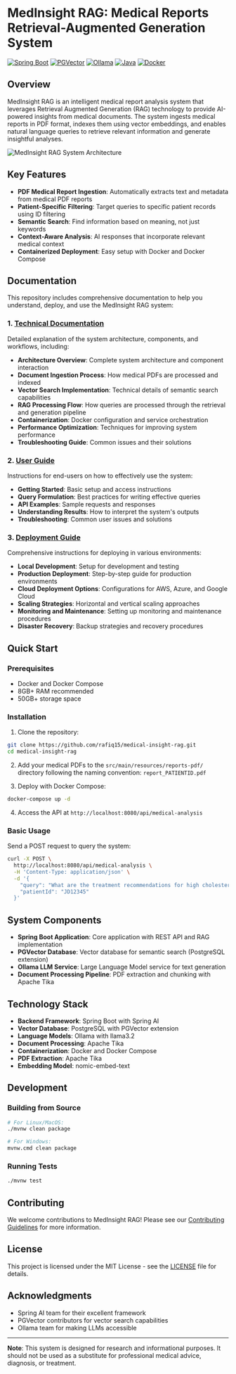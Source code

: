 # MedInsight RAG: Medical Reports Retrieval-Augmented Generation System

[![Spring Boot](https://img.shields.io/badge/Spring%20Boot-3.2-brightgreen)](https://spring.io/projects/spring-boot)
[![PGVector](https://img.shields.io/badge/PGVector-0.5.0-blue)](https://github.com/pgvector/pgvector)
[![Ollama](https://img.shields.io/badge/Ollama-latest-orange)](https://ollama.com/)
[![Java](https://img.shields.io/badge/Java-17-red)](https://openjdk.java.net/)
[![Docker](https://img.shields.io/badge/Docker-latest-blue)](https://www.docker.com/)

## Overview

MedInsight RAG is an intelligent medical report analysis system that leverages Retrieval Augmented Generation (RAG) technology to provide AI-powered insights from medical documents. The system ingests medical reports in PDF format, indexes them using vector embeddings, and enables natural language queries to retrieve relevant information and generate insightful analyses.

![MedInsight RAG System Architecture](https://i.imgur.com/0PfMb2Q.png)

## Key Features

- **PDF Medical Report Ingestion**: Automatically extracts text and metadata from medical PDF reports
- **Patient-Specific Filtering**: Target queries to specific patient records using ID filtering
- **Semantic Search**: Find information based on meaning, not just keywords
- **Context-Aware Analysis**: AI responses that incorporate relevant medical context
- **Containerized Deployment**: Easy setup with Docker and Docker Compose

## Documentation

This repository includes comprehensive documentation to help you understand, deploy, and use the MedInsight RAG system:

### 1. [Technical Documentation](./DOCUMENTATION.md)

Detailed explanation of the system architecture, components, and workflows, including:

- **Architecture Overview**: Complete system architecture and component interaction
- **Document Ingestion Process**: How medical PDFs are processed and indexed
- **Vector Search Implementation**: Technical details of semantic search capabilities
- **RAG Processing Flow**: How queries are processed through the retrieval and generation pipeline
- **Containerization**: Docker configuration and service orchestration
- **Performance Optimization**: Techniques for improving system performance
- **Troubleshooting Guide**: Common issues and their solutions

### 2. [User Guide](./USER_GUIDE.md)

Instructions for end-users on how to effectively use the system:

- **Getting Started**: Basic setup and access instructions
- **Query Formulation**: Best practices for writing effective queries
- **API Examples**: Sample requests and responses
- **Understanding Results**: How to interpret the system's outputs
- **Troubleshooting**: Common user issues and solutions

### 3. [Deployment Guide](./DEPLOYMENT.md)

Comprehensive instructions for deploying in various environments:

- **Local Development**: Setup for development and testing
- **Production Deployment**: Step-by-step guide for production environments
- **Cloud Deployment Options**: Configurations for AWS, Azure, and Google Cloud
- **Scaling Strategies**: Horizontal and vertical scaling approaches
- **Monitoring and Maintenance**: Setting up monitoring and maintenance procedures
- **Disaster Recovery**: Backup strategies and recovery procedures

## Quick Start

### Prerequisites

- Docker and Docker Compose
- 8GB+ RAM recommended
- 50GB+ storage space

### Installation

1. Clone the repository:

```bash
git clone https://github.com/rafiq15/medical-insight-rag.git
cd medical-insight-rag
```

2. Add your medical PDFs to the `src/main/resources/reports-pdf/` directory following the naming convention: `report_PATIENTID.pdf`

3. Deploy with Docker Compose:

```bash
docker-compose up -d
```

4. Access the API at `http://localhost:8080/api/medical-analysis`

### Basic Usage

Send a POST request to query the system:

```bash
curl -X POST \
  http://localhost:8080/api/medical-analysis \
  -H 'Content-Type: application/json' \
  -d '{
    "query": "What are the treatment recommendations for high cholesterol?",
    "patientId": "JD12345"
  }'
```

## System Components

- **Spring Boot Application**: Core application with REST API and RAG implementation
- **PGVector Database**: Vector database for semantic search (PostgreSQL extension)
- **Ollama LLM Service**: Large Language Model service for text generation
- **Document Processing Pipeline**: PDF extraction and chunking with Apache Tika

## Technology Stack

- **Backend Framework**: Spring Boot with Spring AI
- **Vector Database**: PostgreSQL with PGVector extension
- **Language Models**: Ollama with llama3.2
- **Document Processing**: Apache Tika
- **Containerization**: Docker and Docker Compose
- **PDF Extraction**: Apache Tika
- **Embedding Model**: nomic-embed-text

## Development

### Building from Source

```bash
# For Linux/MacOS:
./mvnw clean package

# For Windows:
mvnw.cmd clean package
```

### Running Tests

```bash
./mvnw test
```

## Contributing

We welcome contributions to MedInsight RAG! Please see our [Contributing Guidelines](CONTRIBUTING.md) for more information.

## License

This project is licensed under the MIT License - see the [LICENSE](LICENSE) file for details.

## Acknowledgments

- Spring AI team for their excellent framework
- PGVector contributors for vector search capabilities
- Ollama team for making LLMs accessible

---

**Note**: This system is designed for research and informational purposes. It should not be used as a substitute for professional medical advice, diagnosis, or treatment.
